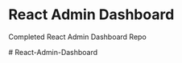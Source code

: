 # React Admin Dashboard

Completed React Admin Dashboard Repo

#   R e a c t - A d m i n - D a s h b o a r d  
 